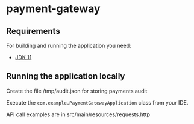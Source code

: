 # payment-gateway

## Requirements

For building and running the application you need:

- [JDK 11](https://www.oracle.com/java/technologies/javase-jdk11-downloads.html)

## Running the application locally

Create the file /tmp/audit.json   for storing payments audit

Execute the `com.example.PaymentGatewayApplication` class from your IDE. 

API call examples are in src/main/resources/requests.http

